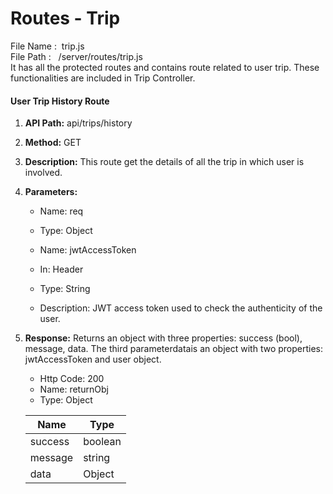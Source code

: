 # Routes - Trip

File Name :  trip.js  
File Path :   /server/routes/trip.js  
It has all the protected routes and contains route related to user trip. These functionalities are included in Trip Controller.

#### User Trip History Route

1. **API Path:**
   api/trips/history
2. **Method:**
   GET
3. **Description:**
   This route get the details of all the trip in which user is involved.
4. **Parameters:**
   * Name: req 
   * Type: Object


   * Name: jwtAccessToken 
   * In: Header 
   * Type: String 
   * Description: JWT access token used to check the authenticity of the user.
  

5. **Response:**
   Returns an object with three properties: success \(bool\), message, data.
   The third parameterdatais an object with two properties: jwtAccessToken and user object.
   * Http Code: 200 
   * Name: returnObj 
   * Type: Object
     
   <table class="table table-bordered">
        <thead>
            <tr>
                <th>Name</th>
                <th>Type</th>
            </tr>
        </thead>
        <tbody>
            <tr>
                <td>success</td>
                <td>
                   boolean
                </td> 
            </tr>
            <tr>
                <td>message</td>
                <td>string</td>
                  </tr>
                    <tr>
                <td>data</td>
                <td>Object</td>
                  </tr>
        </tbody>
    </table>



